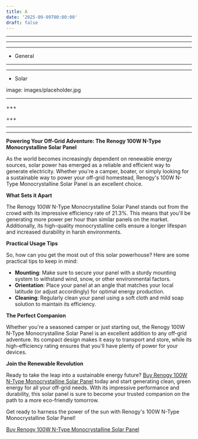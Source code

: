 ```yaml
---
title: A
date: '2025-09-09T00:00:00'
draft: false
---
```


---



---

---




- General
---

---

- Solar

image: images/placeholder.jpg

---

+++






+++





---



---
**Powering Your Off-Grid Adventure: The Renogy 100W N-Type Monocrystalline Solar Panel**

As the world becomes increasingly dependent on renewable energy sources, solar power has emerged as a reliable and efficient way to generate electricity. Whether you're a camper, boater, or simply looking for a sustainable way to power your off-grid homestead, Renogy's 100W N-Type Monocrystalline Solar Panel is an excellent choice.

**What Sets it Apart**

The Renogy 100W N-Type Monocrystalline Solar Panel stands out from the crowd with its impressive efficiency rate of 21.3%. This means that you'll be generating more power per hour than similar panels on the market. Additionally, its high-quality monocrystalline cells ensure a longer lifespan and increased durability in harsh environments.

**Practical Usage Tips**

So, how can you get the most out of this solar powerhouse? Here are some practical tips to keep in mind:

* **Mounting**: Make sure to secure your panel with a sturdy mounting system to withstand wind, snow, or other environmental factors.
* **Orientation**: Place your panel at an angle that matches your local latitude (or adjust accordingly) for optimal energy production.
* **Cleaning**: Regularly clean your panel using a soft cloth and mild soap solution to maintain its efficiency.

**The Perfect Companion**

Whether you're a seasoned camper or just starting out, the Renogy 100W N-Type Monocrystalline Solar Panel is an excellent addition to any off-grid adventure. Its compact design makes it easy to transport and store, while its high-efficiency rating ensures that you'll have plenty of power for your devices.

**Join the Renewable Revolution**

Ready to take the leap into a sustainable energy future? [Buy Renogy 100W N-Type Monocrystalline Solar Panel](https://www.amazon.com/dp/B0D3DZWXT4) today and start generating clean, green energy for all your off-grid needs. With its impressive performance and durability, this solar panel is sure to become your trusted companion on the path to a more eco-friendly tomorrow.

Get ready to harness the power of the sun with Renogy's 100W N-Type Monocrystalline Solar Panel!

[Buy Renogy 100W N-Type Monocrystalline Solar Panel](https://www.amazon.com/dp/B0D3DZWXT4)